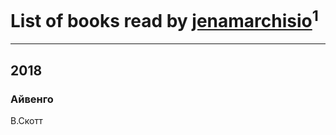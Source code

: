 # List of books read by [jenamarchisio](http://vk.com/id142558461)<sup>1</sup>
---

## 2018

### Айвенго
В.Скотт



